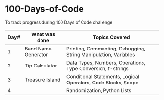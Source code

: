 # 100-Days-of-Code
To track progress during 100 Days of Code challenge

| Day# | What was done| Topics Covered|
| -----| -------|------|
|1| Band Name Generator| Printing, Commenting, Debugging, String Manipulation, Variables|
|2| Tip Calculator| Data Types, Numbers, Operations, Type Conversion, f-strings |
|3| Treasure Island | Conditional Statements, Logical Operators, Code Blocks, Scope|
|4| | Randomization, Python Lists|
